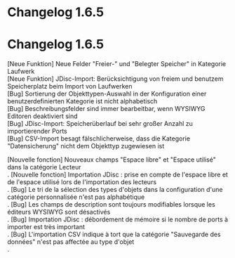 <!-- TRANSLATED by md-translate -->
# Changelog 1.6.5

# Changelog 1.6.5

[Neue Funktion] Neue Felder "Freier-" und "Belegter Speicher" in Kategorie Laufwerk<br>
[Neue Funktion] JDisc-Import: Berücksichtigung von freiem und benutzem Speicherplatz beim Import von Laufwerken<br>
[Bug]           Sortierung der Objekttypen-Auswahl in der Konfiguration einer benutzerdefinierten Kategorie ist nicht alphabetisch<br>
[Bug]           Beschreibungsfelder sind immer bearbeitbar, wenn WYSIWYG Editoren deaktiviert sind<br>
[Bug]           JDisc-Import: Speicherüberlauf bei sehr großer Anzahl zu importierender Ports<br>
[Bug]           CSV-Import besagt fälschlicherweise, dass die Kategorie "Datensicherung" nicht dem Objekttyp zugewiesen ist<br>

[Nouvelle fonction] Nouveaux champs "Espace libre" et "Espace utilisé" dans la catégorie Lecteur<br>.
[Nouvelle fonction] Importation JDisc : prise en compte de l'espace libre et de l'espace utilisé lors de l'importation des lecteurs<br>.
[Bug] Le tri de la sélection des types d'objets dans la configuration d'une catégorie personnalisée n'est pas alphabétique<br>.
[Bug] Les champs de description sont toujours modifiables lorsque les éditeurs WYSIWYG sont désactivés<br>.
[Bug] Importation JDisc : débordement de mémoire si le nombre de ports à importer est très important<br>.
[Bug] L'importation CSV indique à tort que la catégorie "Sauvegarde des données" n'est pas affectée au type d'objet<br>.